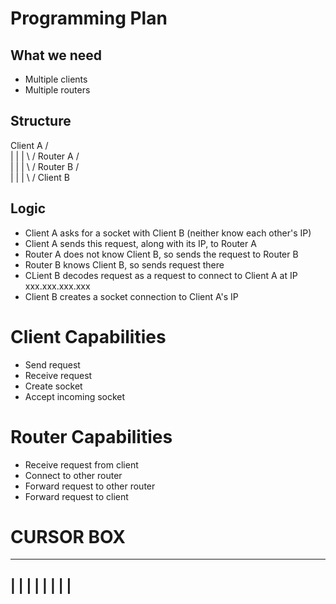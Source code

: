 # Programming Plan

## What we need
- Multiple clients
- Multiple routers

## Structure
Client A
/ \
 |
 |
 |
\ /
Router A
/ \
 |
 |
 |
\ /
Router B
/ \
 |
 |
 |
\ /
Client B

## Logic
- Client A asks for a socket with Client B (neither know each other's IP)
- Client A sends this request, along with its IP, to Router A
- Router A does not know Client B, so sends the request to Router B
- Router B knows Client B, so sends request there
- CLient B decodes request as a request to connect to Client A at IP xxx.xxx.xxx.xxx
- Client B creates a socket connection to Client A's IP

# Client Capabilities
- Send request
- Receive request
- Create socket
- Accept incoming socket

# Router Capabilities
- Receive request from client
- Connect to other router
- Forward request to other router
- Forward request to client






# CURSOR BOX
----------
|        |
|        |
|        |
|        |
----------